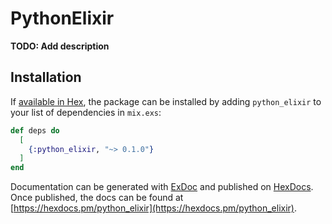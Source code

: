 # PythonElixir

**TODO: Add description**

## Installation

If [available in Hex](https://hex.pm/docs/publish), the package can be installed
by adding `python_elixir` to your list of dependencies in `mix.exs`:

```elixir
def deps do
  [
    {:python_elixir, "~> 0.1.0"}
  ]
end
```

Documentation can be generated with [ExDoc](https://github.com/elixir-lang/ex_doc)
and published on [HexDocs](https://hexdocs.pm). Once published, the docs can
be found at [https://hexdocs.pm/python_elixir](https://hexdocs.pm/python_elixir).

